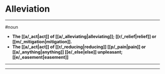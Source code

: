 # Alleviation
---
#noun
- **The [[a/_act|act]] of [[a/_alleviating|alleviating]]; [[r/_relief|relief]] or [[m/_mitigation|mitigation]].**
- **The [[a/_act|act]] of [[r/_reducing|reducing]] [[p/_pain|pain]] or [[a/_anything|anything]] [[e/_else|else]] unpleasant; [[e/_easement|easement]]**
---
---
